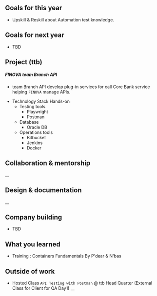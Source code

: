 ## Goals for this year

* Upskill & Reskill about Automation test knowledge.

## Goals for next year

* TBD

## Project (ttb)

##### FINOVA team Branch API
* team Branch API develop plug-in services for call Core Bank service helping `FINOVA` manage APIs.

- Technology Stack Hands-on
    - Testing tools
        - Playwright
        - Postman
    - Database
        - Oracle DB
    - Operations tools
        - Bitbucket
        - Jenkins
        - Docker


## Collaboration & mentorship
__

## Design & documentation
__

## Company building

* TBD

## What you learned

* Training : Containers Fundamentals By P'dear & N'bas

## Outside of work

* Hosted Class `API Testing with Postman` @ ttb Head Quarter (External Class for Client for QA Day1)
__